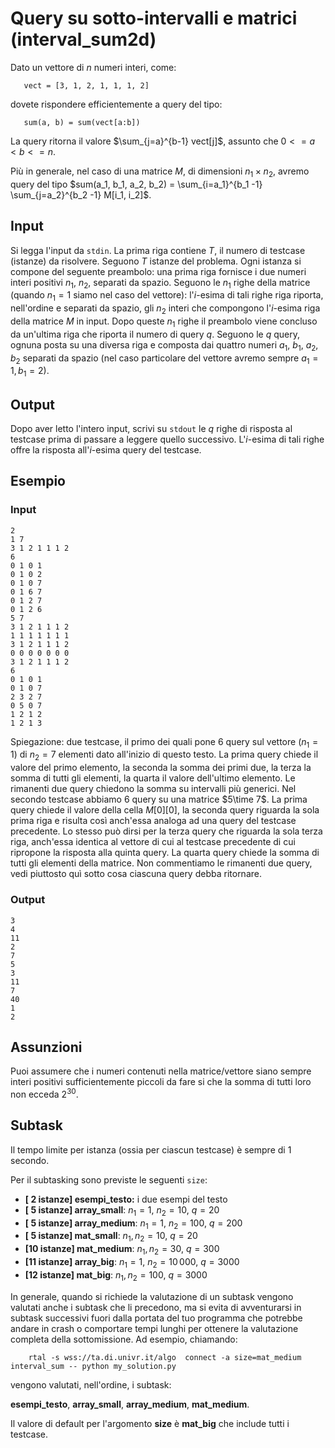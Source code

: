 # Query su sotto-intervalli e matrici (interval_sum2d)

Dato un vettore di $n$ numeri interi, come:

```
   vect = [3, 1, 2, 1, 1, 1, 2]
```
dovete rispondere efficientemente a query del tipo:

```
   sum(a, b) = sum(vect[a:b]) 
```

La query ritorna il valore $\sum_{j=a}^{b-1} vect[j]$, assunto che $0<=a < b <= n$.

Più in generale, nel caso di una matrice $M$, di dimensioni $n_1\times n_2$, avremo query del tipo $sum(a_1, b_1, a_2, b_2) = \sum_{i=a_1}^{b_1 -1} \sum_{j=a_2}^{b_2 -1} M[i_1, i_2]$.


## Input
Si legga l'input da `stdin`.
La prima riga contiene $T$, il numero di testcase (istanze) da risolvere. Seguono $T$ istanze del problema.
Ogni istanza si compone del seguente preambolo:
una prima riga fornisce i due numeri interi positivi $n_1$, $n_2$, separati da spazio.
Seguono le $n_1$ righe della matrice (quando $n_1=1$ siamo nel caso del vettore):
l'$i$-esima di tali righe riga riporta, nell'ordine e separati da spazio, gli $n_2$ interi che compongono l'$i$-esima riga della matrice $M$ in input. Dopo queste $n_1$ righe il preambolo viene concluso da un'ultima riga che riporta il numero di query $q$.
Seguono le $q$ query, ognuna posta su una diversa riga e composta dai quattro numeri $a_1$, $b_1$, $a_2$, $b_2$ separati da spazio (nel caso particolare del vettore avremo sempre $a_1 = 1, b_1 = 2$).

## Output
Dopo aver letto l'intero input, scrivi su `stdout` le $q$ righe di risposta al testcase prima di passare a leggere quello successivo. L'$i$-esima di tali righe offre la risposta all'$i$-esima query del testcase.


## Esempio

### Input
```
2
1 7
3 1 2 1 1 1 2
6
0 1 0 1
0 1 0 2
0 1 0 7
0 1 6 7
0 1 2 7
0 1 2 6
5 7
3 1 2 1 1 1 2
1 1 1 1 1 1 1
3 1 2 1 1 1 2
0 0 0 0 0 0 0
3 1 2 1 1 1 2
6
0 1 0 1
0 1 0 7
2 3 2 7
0 5 0 7
1 2 1 2
1 2 1 3
```

Spiegazione: due testcase, il primo dei quali pone $6$ query sul vettore ($n_1=1$) di $n_2=7$ elementi dato all'inizio di questo testo. La prima query chiede il valore del primo elemento, la seconda la somma dei primi due, la terza la somma di tutti gli elementi, la quarta il valore dell'ultimo elemento. Le rimanenti due query chiedono la somma su intervalli più generici.
Nel secondo testcase abbiamo $6$ query su una matrice $5\time 7$. La prima query chiede il valore della cella $M[0][0]$, la seconda query riguarda la sola prima riga e risulta così anch'essa analoga ad una query del testcase precedente. Lo stesso può dirsi per la terza query che riguarda la sola terza riga, anch'essa identica al vettore di cui al testcase precedente di cui ripropone la risposta alla quinta query. La quarta query chiede la somma di tutti gli elementi della matrice. Non commentiamo le rimanenti due query, vedi piuttosto quì sotto cosa ciascuna query debba ritornare.


### Output
```
3
4
11
2
7
5
3
11
7
40
1
2
```

## Assunzioni

Puoi assumere che i numeri contenuti nella matrice/vettore siano sempre interi positivi sufficientemente piccoli da fare si che la somma di tutti loro non ecceda $2^30$.

## Subtask

Il tempo limite per istanza (ossia per ciascun testcase) è sempre di $1$ secondo.

Per il subtasking sono previste le seguenti `size`:

* **[ 2 istanze] esempi_testo:** i due esempi del testo
* **[ 5 istanze] array_small**: $n_1 = 1$, $n_2 = 10$, $q = 20$
* **[ 5 istanze] array_medium**: $n_1 = 1$, $n_2 = 100$, $q = 200$
* **[ 5 istanze] mat_small**: $n_1, n_2 = 10$, $q = 20$
* **[10 istanze] mat_medium**: $n_1, n_2 = 30$, $q = 300$
* **[11 istanze] array_big**: $n_1 = 1$, $n_2 = 10\,000$, $q = 3000$
* **[12 istanze] mat_big**: $n_1, n_2 = 100$, $q = 3000$

In generale, quando si richiede la valutazione di un subtask vengono valutati anche i subtask che li precedono, ma si evita di avventurarsi in subtask successivi  fuori dalla portata del tuo programma che potrebbe andare in crash o comportare tempi lunghi per ottenere la valutazione completa della sottomissione. Ad esempio, chiamando:

```
    rtal -s wss://ta.di.univr.it/algo  connect -a size=mat_medium  interval_sum -- python my_solution.py
```

vengono valutati, nell'ordine, i subtask:

**esempi_testo**, **array_small**, **array_medium**, **mat_medium**.

Il valore di default per l'argomento **size** è **mat_big** che include tutti i testcase.

